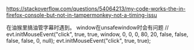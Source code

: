 https://stackoverflow.com/questions/54064213/my-code-works-the-in-firefox-console-but-not-in-tampermonkey-not-a-timing-issu

在油猴里搞油管字幕时遇到。
window在unsafewindow时会有问题
 // evt.initMouseEvent("click", true, true, window, 0, 0, 0, 80, 20, false, false, false, false, 0, null);
  evt.initMouseEvent("click", true, true);